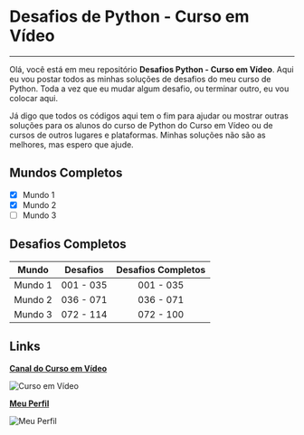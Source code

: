 
# Desafios de Python - Curso em Vídeo
----
Olá, você está em meu repositório **Desafios Python - Curso em Vídeo**. Aqui eu vou postar todos as minhas soluções de desafios do meu
curso de Python. Toda a vez que eu mudar algum desafio, ou terminar outro, eu vou colocar aqui. 

Já digo que todos os códigos aqui tem o fim para ajudar ou mostrar outras soluções para os alunos do curso de Python do Curso em Vídeo 
ou de cursos de outros lugares e plataformas. Minhas soluções não são as melhores, mas espero que ajude.
## Mundos Completos
- [x] Mundo 1 
- [x] Mundo 2
- [ ] Mundo 3
## Desafios Completos
Mundo | Desafios | Desafios Completos
:---:|:---:|:---:
Mundo 1 | 001 - 035 | 001 - 035
Mundo 2 | 036 - 071 | 036 - 071
Mundo 3 | 072 - 114 | 072 - 100
## Links
[**Canal do Curso em Vídeo**](https://www.youtube.com/channel/UCrWvhVmt0Qac3HgsjQK62FQ)

![Curso em Vídeo](https://yt3.ggpht.com/a/AATXAJxPC_D40WpkAx7kkduf4csBFe0tqY5SpoGs8w=s100-c-k-c0xffffffff-no-rj-mo)

[**Meu Perfil**](https://github.com/LeonardoARGR)

![Meu Perfil](https://cdn.discordapp.com/attachments/690306026708402206/702669733996003398/EU_KKK_1.jpg)
